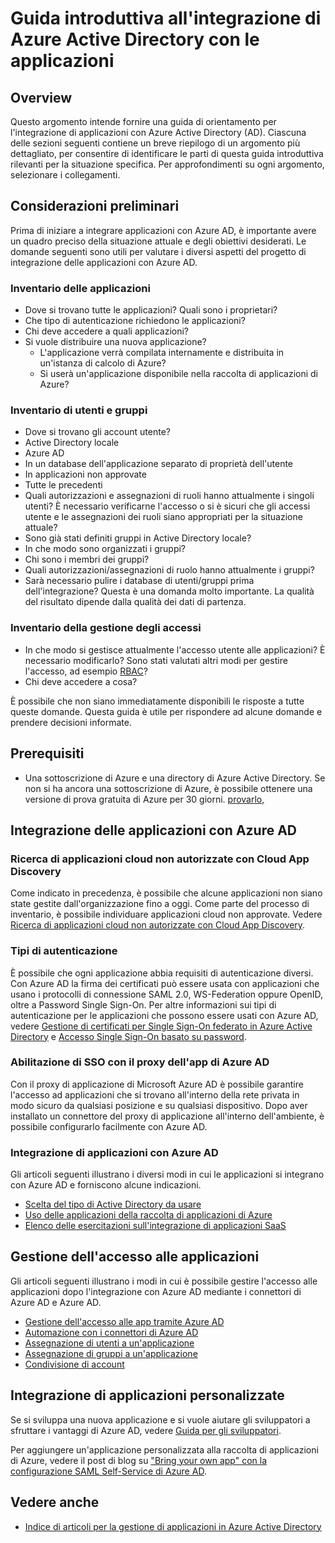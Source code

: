 <properties
   pageTitle="Guida introduttiva all'integrazione di Azure Active Directory con le applicazioni | Microsoft Azure"
   description="Questo articolo è una guida introduttiva per l'integrazione di Azure Active Directory (AD) con applicazioni locali e applicazioni cloud."
   services="active-directory"
   documentationCenter=""
   authors="ihenkel"
   manager="femila"
   editor=""/>

   <tags
      ms.service="active-directory"
      ms.devlang="na"
      ms.topic="article"
      ms.tgt_pltfrm="na"
      ms.workload="identity"
      ms.date="02/09/2016"
      ms.author="inhenk"/>

# Guida introduttiva all'integrazione di Azure Active Directory con le applicazioni
## Overview
Questo argomento intende fornire una guida di orientamento per l'integrazione di applicazioni con Azure Active Directory (AD). Ciascuna delle sezioni seguenti contiene un breve riepilogo di un argomento più dettagliato, per consentire di identificare le parti di questa guida introduttiva rilevanti per la situazione specifica. Per approfondimenti su ogni argomento, selezionare i collegamenti.

## Considerazioni preliminari
Prima di iniziare a integrare applicazioni con Azure AD, è importante avere un quadro preciso della situazione attuale e degli obiettivi desiderati. Le domande seguenti sono utili per valutare i diversi aspetti del progetto di integrazione delle applicazioni con Azure AD.

### Inventario delle applicazioni
- Dove si trovano tutte le applicazioni? Quali sono i proprietari?
- Che tipo di autenticazione richiedono le applicazioni?
- Chi deve accedere a quali applicazioni?
- Si vuole distribuire una nuova applicazione?
  - L'applicazione verrà compilata internamente e distribuita in un'istanza di calcolo di Azure?
  - Si userà un'applicazione disponibile nella raccolta di applicazioni di Azure?

### Inventario di utenti e gruppi
- Dove si trovano gli account utente?
 - Active Directory locale
 - Azure AD
 - In un database dell'applicazione separato di proprietà dell'utente
 - In applicazioni non approvate
 - Tutte le precedenti
- Quali autorizzazioni e assegnazioni di ruoli hanno attualmente i singoli utenti? È necessario verificarne l'accesso o si è sicuri che gli accessi utente e le assegnazioni dei ruoli siano appropriati per la situazione attuale?
- Sono già stati definiti gruppi in Active Directory locale?
 - In che modo sono organizzati i gruppi?
 - Chi sono i membri dei gruppi?
 - Quali autorizzazioni/assegnazioni di ruolo hanno attualmente i gruppi?
- Sarà necessario pulire i database di utenti/gruppi prima dell'integrazione? Questa è una domanda molto importante. La qualità del risultato dipende dalla qualità dei dati di partenza.

### Inventario della gestione degli accessi
- In che modo si gestisce attualmente l'accesso utente alle applicazioni? È necessario modificarlo? Sono stati valutati altri modi per gestire l'accesso, ad esempio [RBAC](role-based-access-control-configure.md)?
- Chi deve accedere a cosa?

È possibile che non siano immediatamente disponibili le risposte a tutte queste domande. Questa guida è utile per rispondere ad alcune domande e prendere decisioni informate.

## Prerequisiti
- Una sottoscrizione di Azure e una directory di Azure Active Directory. Se non si ha ancora una sottoscrizione di Azure, è possibile ottenere una versione di prova gratuita di Azure per 30 giorni. [provarlo,](https://azure.microsoft.com/trial/get-started-active-directory/)

## Integrazione delle applicazioni con Azure AD
### Ricerca di applicazioni cloud non autorizzate con Cloud App Discovery
Come indicato in precedenza, è possibile che alcune applicazioni non siano state gestite dall'organizzazione fino a oggi. Come parte del processo di inventario, è possibile individuare applicazioni cloud non approvate. Vedere [Ricerca di applicazioni cloud non autorizzate con Cloud App Discovery](active-directory-cloudappdiscovery-whatis.md).

### Tipi di autenticazione
È possibile che ogni applicazione abbia requisiti di autenticazione diversi. Con Azure AD la firma dei certificati può essere usata con applicazioni che usano i protocolli di connessione SAML 2.0, WS-Federation oppure OpenID, oltre a Password Single Sign-On. Per altre informazioni sui tipi di autenticazione per le applicazioni che possono essere usati con Azure AD, vedere [Gestione di certificati per Single Sign-On federato in Azure Active Directory](active-directory-sso-certs.md) e [Accesso Single Sign-On basato su password](active-directory-appssoaccess-whatis.md).

### Abilitazione di SSO con il proxy dell'app di Azure AD
Con il proxy di applicazione di Microsoft Azure AD è possibile garantire l'accesso ad applicazioni che si trovano all'interno della rete privata in modo sicuro da qualsiasi posizione e su qualsiasi dispositivo. Dopo aver installato un connettore del proxy di applicazione all'interno dell'ambiente, è possibile configurarlo facilmente con Azure AD.

### Integrazione di applicazioni con Azure AD
Gli articoli seguenti illustrano i diversi modi in cui le applicazioni si integrano con Azure AD e forniscono alcune indicazioni.

- [Scelta del tipo di Active Directory da usare](active-directory-administer.md)
- [Uso delle applicazioni della raccolta di applicazioni di Azure](active-directory-appssoaccess-whatis.md)
- [Elenco delle esercitazioni sull'integrazione di applicazioni SaaS](active-directory-saas-tutorial-list.md)

## Gestione dell'accesso alle applicazioni
Gli articoli seguenti illustrano i modi in cui è possibile gestire l'accesso alle applicazioni dopo l'integrazione con Azure AD mediante i connettori di Azure AD e Azure AD.

- [Gestione dell'accesso alle app tramite Azure AD](active-directory-managing-access-to-apps.md)
- [Automazione con i connettori di Azure AD](active-directory-saas-app-provisioning.md)
- [Assegnazione di utenti a un'applicazione](active-directory-applications-guiding-developers-assigning-users.md)
- [Assegnazione di gruppi a un'applicazione](active-directory-applications-guiding-developers-assigning-groups.md)
- [Condivisione di account](active-directory-sharing-accounts.md)

## Integrazione di applicazioni personalizzate
Se si sviluppa una nuova applicazione e si vuole aiutare gli sviluppatori a sfruttare i vantaggi di Azure AD, vedere [Guida per gli sviluppatori](active-directory-applications-guiding-developers-for-lob-applications.md).

Per aggiungere un'applicazione personalizzata alla raccolta di applicazioni di Azure, vedere il post di blog su ["Bring your own app" con la configurazione SAML Self-Service di Azure AD](http://blogs.technet.com/b/ad/archive/2015/06/17/bring-your-own-app-with-azure-ad-self-service-saml-configuration-gt-now-in-preview.aspx).

## Vedere anche

- [Indice di articoli per la gestione di applicazioni in Azure Active Directory](active-directory-apps-index.md)

<!---HONumber=AcomDC_0928_2016-->